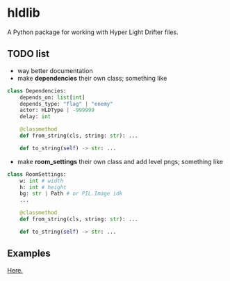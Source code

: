 # hldlib

A Python package for working with Hyper Light Drifter files.

## TODO list
- way better documentation
- make **dependencies** their own class; something like
```py
class Dependencies:
    depends_on: list[int]
    depends_type: "flag" | "enemy"
    actor: HLDType | -999999
    delay: int

    @classmethod
    def from_string(cls, string: str): ...

    def to_string(self) -> str: ...
```
- make **room_settings** their own class and add level pngs; something like
```py
class RoomSettings:
    w: int # width
    h: int # height
    bg: str | Path # or PIL.Image idk
    ...

    @classmethod
    def from_string(cls, string: str): ...

    def to_string(self) -> str: ...    
```

## Examples
[Here.](https://github.com/sakhezech/hldlib/tree/master/examples)